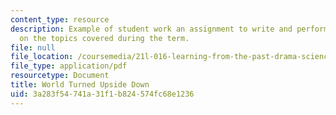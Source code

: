 ```yaml
---
content_type: resource
description: Example of student work an assignment to write and perform a play based
  on the topics covered during the term.
file: null
file_location: /coursemedia/21l-016-learning-from-the-past-drama-science-performance-spring-2009/3a283f54741a31f1b824574fc68e1236_MIT21L_016s09_assn04_2007script.pdf
file_type: application/pdf
resourcetype: Document
title: World Turned Upside Down
uid: 3a283f54-741a-31f1-b824-574fc68e1236
---
```

